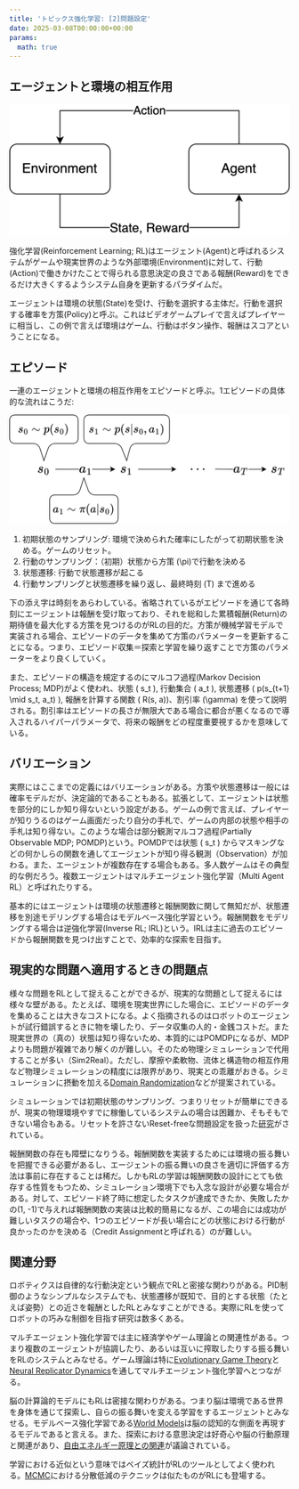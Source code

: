 ```yaml
---
title: 'トピックス強化学習: [2]問題設定'
date: 2025-03-08T00:00:00+00:00
params:
  math: true
---
```


## エージェントと環境の相互作用

![](rl.png)

強化学習(Reinforcement Learning; RL)はエージェント(Agent)と呼ばれるシステムがゲームや現実世界のような外部環境(Environment)に対して、行動(Action)で働きかけたことで得られる意思決定の良さである報酬(Reward)をできるだけ大きくするようシステム自身を更新するパラダイムだ。

エージェントは環境の状態(State)を受け、行動を選択する主体だ。行動を選択する確率を方策(Policy)と呼ぶ。これはビデオゲームプレイで言えばプレイヤーに相当し、この例で言えば環境はゲーム、行動はボタン操作、報酬はスコアということになる。

## エピソード

一連のエージェントと環境の相互作用をエピソードと呼ぶ。1エピソードの具体的な流れはこうだ:

![](episode.png)

1. 初期状態のサンプリング: 環境で決められた確率にしたがって初期状態を決める。ゲームのリセット。
2. 行動のサンプリング：（初期）状態から方策 \(\pi\)で行動を決める
3. 状態遷移: 行動で状態遷移が起こる
4. 行動サンプリングと状態遷移を繰り返し、最終時刻 \(T\) まで進める

下の添え字は時刻をあらわしている。省略されているがエピソードを通じて各時刻にエージェントは報酬を受け取っており、それを総和した累積報酬(Return)の期待値を最大化する方策を見つけるのがRLの目的だ。方策が機械学習モデルで実装される場合、エピソードのデータを集めて方策のパラメーターを更新することになる。つまり、エピソード収集＝探索と学習を繰り返すことで方策のパラメーターをより良くしていく。

また、エピソードの構造を規定するのにマルコフ過程(Markov Decision Process; MDP)がよく使われ、状態 \( s_t \), 行動集合 \( a_t \), 状態遷移 \( p(s_{t+1} \mid s_t, a_t) \), 報酬を計算する関数 \( R(s, a)\)、割引率 \(\gamma\) を使って説明される。割引率はエピソードの長さが無限大である場合に都合が悪くなるので導入されるハイパーパラメータで、将来の報酬をどの程度重要視するかを意味している。

## バリエーション

実際にはここまでの定義にはバリエーションがある。方策や状態遷移は一般には確率モデルだが、決定論的であることもある。拡張として、エージェントは状態を部分的にしか知り得ないという設定がある。ゲームの例で言えば、プレイヤーが知りうるのはゲーム画面だったり自分の手札で、ゲームの内部の状態や相手の手札は知り得ない。このような場合は部分観測マルコフ過程(Partially Observable MDP; POMDP)という。POMDPでは状態 \( s_t \) からマスキングなどの何かしらの関数を通してエージェントが知り得る観測（Observation）が加わる。また、エージェントが複数存在する場合もある。多人数ゲームはその典型的な例だろう。複数エージェントはマルチエージェント強化学習（Multi Agent RL）と呼ばれたりする。

基本的にはエージェントは環境の状態遷移と報酬関数に関して無知だが、状態遷移を別途モデリングする場合はモデルベース強化学習という。報酬関数をモデリングする場合は逆強化学習(Inverse RL; IRL)という。IRLは主に過去のエピソードから報酬関数を見つけ出すことで、効率的な探索を目指す。

## 現実的な問題へ適用するときの問題点

様々な問題をRLとして捉えることができるが、現実的な問題として捉えるには様々な壁がある。たとえば、環境を現実世界にした場合に、エピソードのデータを集めることは大きなコストになる。よく指摘されるのはロボットのエージェントが試行錯誤するときに物を壊したり、データ収集の人的・金銭コストだ。また現実世界の（真の）状態は知り得ないため、本質的にはPOMDPになるが、MDPよりも問題が複雑であり解くのが難しい。そのため物理シミュレーションで代用することが多い（Sim2Real）。ただし、摩擦や柔軟物、流体と構造物の相互作用など物理シミュレーションの精度には限界があり、現実との乖離がおきる。シミュレーションに摂動を加える[Domain Randomization](https://arxiv.org/abs/1703.06907)などが提案されている。

シミュレーションでは初期状態のサンプリング、つまりリセットが簡単にできるが、現実の物理環境やすでに稼働しているシステムの場合は困難か、そもそもできない場合もある。リセットを許さないReset-freeな問題設定を扱った[研究](https://openreview.net/forum?id=IPVSK0j8AO)がされている。

報酬関数の存在も障壁になりうる。報酬関数を実装するためには環境の振る舞いを把握できる必要があるし、エージェントの振る舞いの良さを適切に評価する方法は事前に存在することは稀だ。しかもRLの学習は報酬関数の設計にとても依存する性質をもつため、シミュレーション環境下でも入念な設計が必要な場合がある。対して、エピソード終了時に想定したタスクが達成できたか、失敗したかの\(1, -1\)で与えれば報酬関数の実装は比較的簡易になるが、この場合には成功が難しいタスクの場合や、1つのエピソードが長い場合にどの状態における行動が良かったのかを決める（Credit Assignmentと呼ばれる）のが難しい。

## 関連分野

ロボティクスは自律的な行動決定という観点でRLと密接な関わりがある。PID制御のようなシンプルなシステムでも、状態遷移が既知で、目的とする状態（たとえば姿勢）との近さを報酬としたRLとみなすことができる。実際にRLを使ってロボットの巧みな制御を目指す研究は数多くある。

マルチエージェント強化学習では主に経済学やゲーム理論との関連性がある。つまり複数のエージェントが協調したり、あるいは互いに搾取したりする振る舞いをRLのシステムとみなせる。ゲーム理論は特に[Evolutionary Game Theory](https://jair.org/index.php/jair/article/view/10952)と[Neural Replicator Dynamics](https://arxiv.org/abs/1906.00190)を通してマルチエージェント強化学習へとつながる。

脳の計算論的モデルにもRLは密接な関わりがある。つまり脳は環境である世界を身体を通じて探索し、自らの振る舞いを変える学習をするエージェントとみなせる。モデルベース強化学習である[World Models](https://arxiv.org/abs/1803.10122)は脳の認知的な側面を再現するモデルであると言える。また、探索における意思決定は好奇心や脳の行動原理と関連があり、[自由エネルギー原理との関連](https://arxiv.org/abs/2009.01791)が議論されている。

学習における近似という意味ではベイズ統計がRLのツールとしてよく使われる。[MCMC](https://ja.wikipedia.org/wiki/%E3%83%9E%E3%83%AB%E3%82%B3%E3%83%95%E9%80%A3%E9%8E%96%E3%83%A2%E3%83%B3%E3%83%86%E3%82%AB%E3%83%AB%E6%B3%95)における分散低減のテクニックは似たものがRLにも登場する。